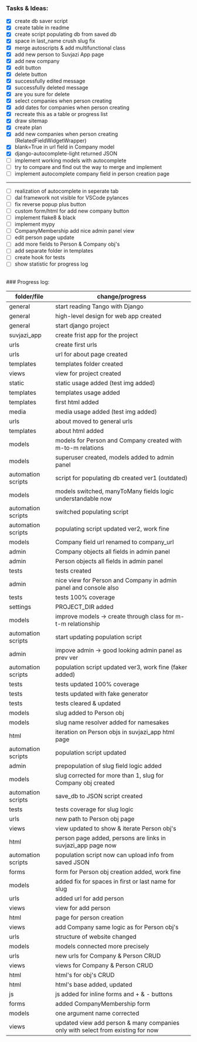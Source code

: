 ### Tasks & Ideas:<br />
- [x] create db saver script
- [x] create table in readme
- [x] create script populating db from saved db 
- [x] space in last_name crush slug fix 
- [x] merge autoscripts & add multifunctional class
- [x] add new person to Suvjazi App page 
- [x] add new company 
- [x] edit button 
- [x] delete button 
- [x] successfully edited message 
- [x] successfully deleted message 
- [x] are you sure for delete 
- [x] select companies when person creating 
- [x] add dates for companies when person creating 
- [x] recreate this as a table or progress list
- [x] draw sitemap
- [x] create plan
- [x] add new companies when person creating (RelatedFieldWidgetWrapper)
- [x] blank=True in url field in Company model
- [x] django-autocomplete-light returned JSON
- [ ] implement working models with autocomplete 
- [ ] try to compare and find out the way to merge and implement
- [ ] implement autocomplete company field in person creation page
--------------------------------------------------------------------------------
- [ ] realization of autocomplete in seperate tab
- [ ] dal framework not visible for VSCode pylances
- [ ] fix reverse popup plus button
- [ ] custom form/html for add new company button
- [ ] implement flake8 & black
- [ ] implement mypy
- [ ] CompanyMembership add nice admin panel view
- [ ] edit person page update
- [ ] add more fields to Person & Company obj's
- [ ] add separate folder in templates
- [ ] create hook for tests
- [ ] show statistic for progress log
<br />
### Progress log:

| folder/file | change/progress |
 --- | --- 
| general | start reading Tango with Django |
| general | high-level design for web app created |
| general | start django project |
| suvjazi_app | create frist app for the project |
| urls | create first urls |
| urls | url for about page created |
| templates | templates folder created |
| views | view for project created |
| static | static usage added (test img added) |
| templates | templates usage added |
| templates | first html added |
| media | media usage added (test img added) |
| urls | about moved to general urls |
| templates | about html added |
| models | models for Person and Company created with m-to-m relations |
| models | superuser created, models added to admin panel |
| automation scripts | script for populating db created ver1 (outdated) |
| models | models switched, manyToMany fields logic understandable now |
| automation scripts | switched populating script |
| automation scripts | populating script updated ver2, work fine |
| models | Company field url renamed to company_url |
| admin | Company objects all fields in admin panel |
| admin | Person objects all fields in admin panel |
| tests | tests created |
| admin | nice view for Person and Company in admin panel and console also |
| tests | tests 100% coverage |
| settings | PROJECT_DIR added |
| models | improve models -> create through class for m-t-m relationship |
| automation scripts | start updating population script |
| admin | impove admin -> good looking admin panel as prev ver |
| automation scripts | population script updated ver3, work fine (faker added) |
| tests | tests updated 100% coverage |
| tests | tests updated with fake generator |
| tests | tests cleared & updated |
| models | slug added to Person obj |
| models | slug name resolver added for namesakes |
| html | iteration on Person objs in suvjazi_app html page |
| automation scripts | population script updated |
| admin | prepopulation of slug field logic added |
| models | slug corrected for more than 1, slug for Company obj created |
| automation scripts | save_db to JSON script created |
| tests | tests coverage for slug logic |
| urls | new path to Person obj page |
| views | view updated to show & iterate Person obj's |
| html | person page added, persons are links in suvjazi_app page now |
| automation scripts | population script now can upload info from saved JSON |
| forms | form for Person obj creation added, work fine |
| models | added fix for spaces in first or last name for slug |
| urls | added url for add person |
| views | view for add person |
| html | page for person creation |
| views | add Company same logic as for Person obj's |
| urls | structure of website changed |
| models| models connected more precisely |
| urls | new urls for Company & Person CRUD |
| views | views for Company & Person CRUD |
| html | html's for obj's CRUD |
| html | html's base added, updated |
| js | js added for inline forms and + & - buttons |
| forms | added CompanyMembership form |
| models | one argument name corrected |
| views | updated view add person & many companies only with select from existing for now |
